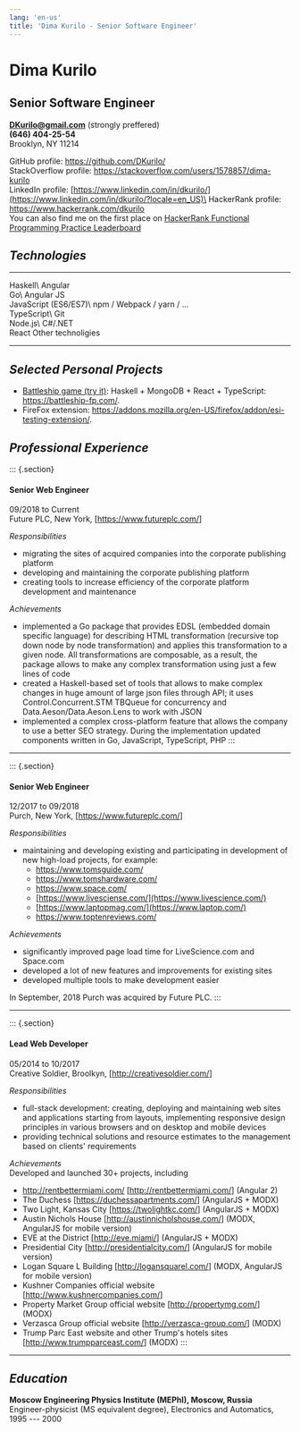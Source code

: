 ```yaml
---
lang: 'en-us'
title: 'Dima Kurilo - Senior Software Engineer'
---
```


Dima Kurilo
===========

Senior Software Engineer
------------------------

**<DKurilo@gmail.com>** (strongly preffered)\
**(646) 404-25-54**\
Brooklyn, NY 11214

GitHub profile: <https://github.com/DKurilo/>\
StackOverflow profile:
<https://stackoverflow.com/users/1578857/dima-kurilo>\
LinkedIn profile:
[https://www.linkedin.com/in/dkurilo/](https://www.linkedin.com/in/dkurilo/?locale=en_US)\
HackerRank profile: <https://www.hackerrank.com/dkurilo>\
You can also find me on the first place on [HackerRank Functional
Programming Practice
Leaderboard](https://www.hackerrank.com/leaderboard?page=1&track=fp&type=practice)

*Technologies*
--------------

  ----------------------------------- -----------------------------------
  Haskell\                            Angular\
  Go\                                 Angular JS\
  JavaScript (ES6/ES7)\               npm / Webpack / yarn / \...\
  TypeScript\                         Git\
  Node.js\                            C\#/.NET\
  React                               Other technoligies

  ----------------------------------- -----------------------------------

*Selected Personal Projects*
----------------------------

-   [Battleship game (try it)](https://battleship-fp.com/): Haskell +
    MongoDB + React + TypeScript: <https://battleship-fp.com/>.
-   FireFox extension:
    <https://addons.mozilla.org/en-US/firefox/addon/esi-testing-extension/>.

*Professional Experience*
-------------------------

::: {.section}
#### Senior Web Engineer

09/2018 to Current\
Future PLC, New York, \[<https://www.futureplc.com/>\]

*Responsibilities*

-   migrating the sites of acquired companies into the corporate
    publishing platform
-   developing and maintaining the corporate publishing platform
-   creating tools to increase efficiency of the corporate platform
    development and maintenance

*Achievements*

-   implemented a Go package that provides EDSL (embedded domain
    specific language) for describing HTML transformation (recursive top
    down node by node transformation) and applies this transformation to
    a given node. All transformations are composable, as a result, the
    package allows to make any complex transformation using just a few
    lines of code
-   created a Haskell-based set of tools that allows to make complex
    changes in huge amount of large json files through API; it uses
    Control.Concurrent.STM TBQueue for concurrency and
    Data.Aeson/Data.Aeson.Lens to work with JSON
-   implemented a complex cross-platform feature that allows the company
    to use a better SEO strategy. During the implementation updated
    components written in Go, JavaScript, TypeScript, PHP
:::

------------------------------------------------------------------------

::: {.section}
#### Senior Web Engineer

12/2017 to 09/2018\
Purch, New York, \[<https://www.futureplc.com/>\]

*Responsibilities*

-   maintaining and developing existing and participating in development
    of new high-load projects, for example:
    -   <https://www.tomsguide.com/>
    -   <https://www.tomshardware.com/>
    -   <https://www.space.com/>
    -   [https://www.livesciense.com/](https://www.livescience.com/)
    -   [https://www.laptopmag.com/](https://www.laptop.com/)
    -   <https://www.toptenreviews.com/>

*Achievements*

-   significantly improved page load time for LiveScience.com and
    Space.com
-   developed a lot of new features and improvements for existing sites
-   developed multiple tools to make development easier

In September, 2018 Purch was acquired by Future PLC.
:::

------------------------------------------------------------------------

::: {.section}
#### Lead Web Developer

05/2014 to 10/2017\
Creative Soldier, Broolkyn, \[<http://creativesoldier.com/>\]

*Responsibilities*

-   full-stack development: creating, deploying and maintaining web
    sites and applications starting from layouts, implementing
    responsive design principles in various browsers and on desktop and
    mobile devices
-   providing technical solutions and resource estimates to the
    management based on clients' requirements

*Achievements*\
Developed and launched 30+ projects, including

-   http://rentbettermiami.com/ \[<http://rentbettermiami.com/>\]
    (Angular 2)
-   The Duchess \[<https://duchessapartments.com/>\] (AngularJS + MODX)
-   Two Light, Kansas City \[<https://twolightkc.com/>\] (AngularJS +
    MODX)
-   Austin Nichols House \[<http://austinnicholshouse.com/>\] (MODX,
    AngularJS for mobile version)
-   EVE at the District \[<http://eve.miami/>\] (AngularJS + MODX)
-   Presidential City \[<http://presidentialcity.com/>\] (AngularJS for
    mobile version)
-   Logan Square L Building \[<http://logansquarel.com/>\] (MODX,
    AngularJS for mobile version)
-   Kushner Companies official website
    \[<http://www.kushnercompanies.com/>\]
-   Property Market Group official website \[<http://propertymg.com/>\]
    (MODX)
-   Verzasca Group official website \[<http://verzasca-group.com/>\]
    (MODX)
-   Trump Parc East website and other Trump\'s hotels sites
    \[<http://www.trumpparceast.com/>\] (MODX)
:::

------------------------------------------------------------------------

*Education*
-----------

**Moscow Engineering Physics Institute (MEPhI), Moscow, Russia**\
Engineer-physicist (MS equivalent degree), Electronics and Automatics,
1995 --- 2000
